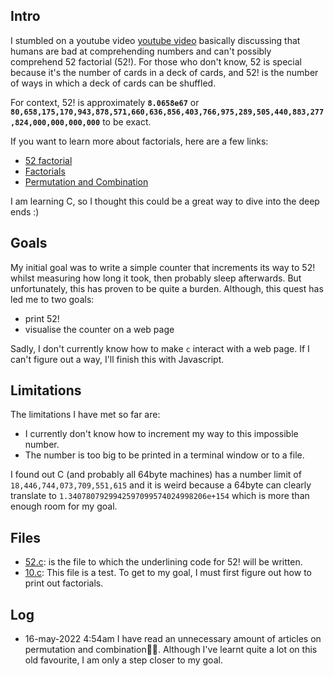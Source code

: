 ##  Intro
I stumbled on a youtube video [youtube video](https://www.youtube.com/watch?v=hoeIllSxpEU) basically discussing that humans are bad at comprehending numbers and can't possibly comprehend 52 factorial (52!). For those who don't know, 52 is special because it's the number of cards in a deck of cards, and 52! is the number of ways in which a deck of cards can be shuffled.

For context, 52! is approximately **`8.0658e67`** or **`80,658,175,170,943,878,571,660,636,856,403,766,975,289,505,440,883,277,824,000,000,000,000`** to be exact.

If you want to learn more about factorials, here are a few links: 
- [52 factorial](https://czep.net/weblog/52cards.html)
- [Factorials](https://byjus.com/maths/factorial/)
- [Permutation and Combination](https://www.mathsisfun.com/combinatorics/combinations-permutations.html)

I am learning C, so I thought this could be a great way to dive into the deep ends :)

## Goals
My initial goal was to write a simple counter that increments its way to 52! whilst measuring how long it took, then probably sleep afterwards. But unfortunately, this has proven to be quite a burden. Although, this quest has led me to two goals:

- print 52!
- visualise the counter on a web page

Sadly, I don't currently know how to make `c` interact with a web page. If I can't figure out a way, I'll finish this with Javascript.

## Limitations 

The limitations I have met so far are: 
- I currently don't know how to increment my way to this impossible number.
- The number is too big to be printed in a terminal window or to a file.
 
I found out C (and probably all 64byte machines) has a number limit of `18,446,744,073,709,551,615` and it is weird because a 64byte can clearly translate to `1.3407807929942597099574024998206e+154` which is more than enough room for my goal.


## Files

- [52.c](52.c): is the file to which the underlining code for 52! will be written.
- [10.c](10.c): This file is a test. To get to my goal, I must first figure out how to print out factorials.

## Log

- 16-may-2022 4:54am
I have read an unnecessary amount of articles on permutation and combination🫠🫠. Although I've learnt quite a lot on this old favourite, I am only a step closer to my goal.